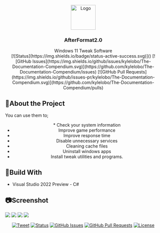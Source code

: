 <br />
<div align="center">
  <a href="https://github.com/othneildrew/Best-README-Template">
    <img src="https://i.hizliresim.com/c0fkzqa.png" alt="Logo" width="80" height="80">
  </a>

  <h3 align="center">AfterFormat2.0</h3>

  <p align="center">
    Windows 11 Tweak Software
    <br />
  [![Status](https://img.shields.io/badge/status-active-success.svg)]()
  [![GitHub Issues](https://img.shields.io/github/issues/kylelobo/The-Documentation-Compendium.svg)](https://github.com/kylelobo/The-Documentation-Compendium/issues)
  [![GitHub Pull Requests](https://img.shields.io/github/issues-pr/kylelobo/The-Documentation-Compendium.svg)](https://github.com/kylelobo/The-Documentation-Compendium/pulls)
  </p>
</div>

<h2>📜About the Project</h2>

You can use them to;
<div align="center">
  <ul>
    * Check your system information
    <li>Improve game performance</li>
    <li>Improve response time</li>
    <li>Disable unnecessary services</li>
    <li>Cleaning cache files</li>
    <li>Uninstall windows apps</li>
    <li>Install tweak utilities and programs.</li>
  </ul>
</div>

<h2>🔨Build With</h2>

<ul><li>Visual Studio 2022 Preview - C#</li></ul>

<h2>📷Screenshot</h2>

![](https://i.hizliresim.com/mj2aa92.png)
![](https://i.hizliresim.com/g6dytcc.png)
![](https://i.hizliresim.com/6p77xmm.png)
![](https://i.hizliresim.com/jw2j14y.png)

<div align="center">

  [![Tweet](https://img.shields.io/twitter/url/https/shields.io.svg?style=social)](https://twitter.com/intent/tweet?text=%F0%9F%93%A2%20Various%20README%20templates%20and%20tips%20on%20writing%20high-quality%20documentation%20that%20people%20want%20to%20read.&url=https://github.com/kylelobo/The-Documentation-Compendium)
  [![Status](https://img.shields.io/badge/status-active-success.svg)]()
  [![GitHub Issues](https://img.shields.io/github/issues/kylelobo/The-Documentation-Compendium.svg)](https://github.com/kylelobo/The-Documentation-Compendium/issues)
  [![GitHub Pull Requests](https://img.shields.io/github/issues-pr/kylelobo/The-Documentation-Compendium.svg)](https://github.com/kylelobo/The-Documentation-Compendium/pulls)
  [![License](https://img.shields.io/badge/license-CC0-blue.svg)](http://creativecommons.org/publicdomain/zero/1.0/)

</div>
